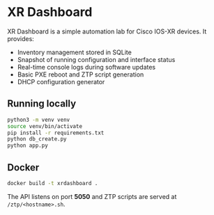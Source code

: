 # XR Dashboard

XR Dashboard is a simple automation lab for Cisco IOS-XR devices. It provides:

- Inventory management stored in SQLite
- Snapshot of running configuration and interface status
- Real-time console logs during software updates
- Basic PXE reboot and ZTP script generation
- DHCP configuration generator

## Running locally

```bash
python3 -m venv venv
source venv/bin/activate
pip install -r requirements.txt
python db_create.py
python app.py
```

## Docker

```bash
docker build -t xrdashboard .
```

The API listens on port **5050** and ZTP scripts are served at `/ztp/<hostname>.sh`.
